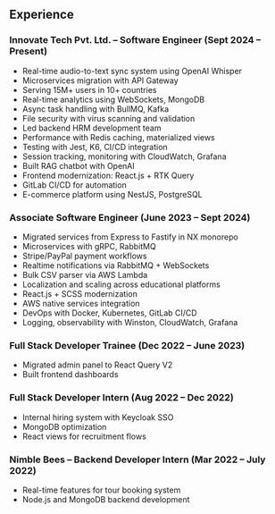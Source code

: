 ## Experience

### Innovate Tech Pvt. Ltd. – Software Engineer (Sept 2024 – Present)

- Real-time audio-to-text sync system using OpenAI Whisper
- Microservices migration with API Gateway
- Serving 15M+ users in 10+ countries
- Real-time analytics using WebSockets, MongoDB
- Async task handling with BullMQ, Kafka
- File security with virus scanning and validation
- Led backend HRM development team
- Performance with Redis caching, materialized views
- Testing with Jest, K6, CI/CD integration
- Session tracking, monitoring with CloudWatch, Grafana
- Built RAG chatbot with OpenAI
- Frontend modernization: React.js + RTK Query
- GitLab CI/CD for automation
- E-commerce platform using NestJS, PostgreSQL

### Associate Software Engineer (June 2023 – Sept 2024)

- Migrated services from Express to Fastify in NX monorepo
- Microservices with gRPC, RabbitMQ
- Stripe/PayPal payment workflows
- Realtime notifications via RabbitMQ + WebSockets
- Bulk CSV parser via AWS Lambda
- Localization and scaling across educational platforms
- React.js + SCSS modernization
- AWS native services integration
- DevOps with Docker, Kubernetes, GitLab CI/CD
- Logging, observability with Winston, CloudWatch, Grafana

### Full Stack Developer Trainee (Dec 2022 – June 2023)

- Migrated admin panel to React Query V2
- Built frontend dashboards

### Full Stack Developer Intern (Aug 2022 – Dec 2022)

- Internal hiring system with Keycloak SSO
- MongoDB optimization
- React views for recruitment flows

### Nimble Bees – Backend Developer Intern (Mar 2022 – July 2022)

- Real-time features for tour booking system
- Node.js and MongoDB backend development
